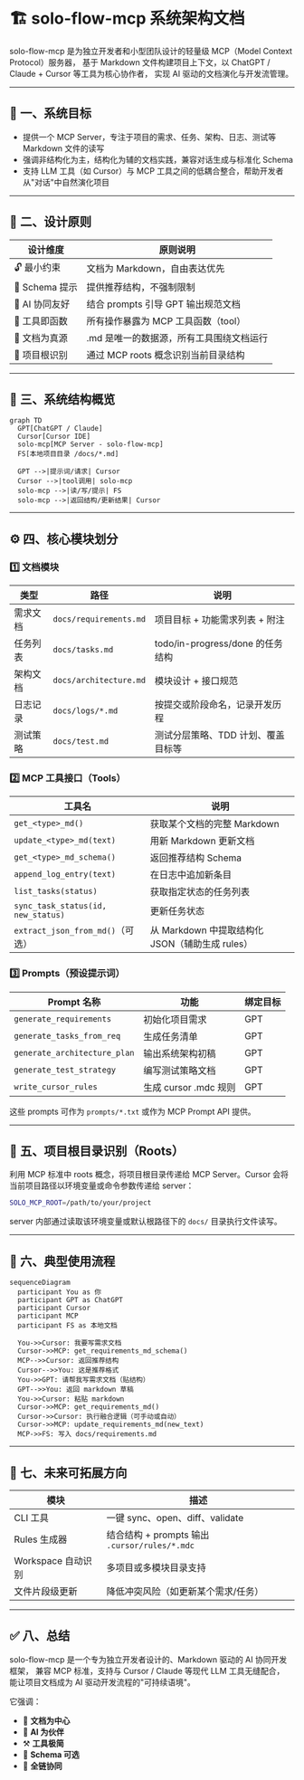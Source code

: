# 🏗️ solo-flow-mcp 系统架构文档

solo-flow-mcp 是为独立开发者和小型团队设计的轻量级 MCP（Model Context Protocol）服务器，
基于 Markdown 文件构建项目上下文，以 ChatGPT / Claude + Cursor 等工具为核心协作者，
实现 AI 驱动的文档演化与开发流管理。

---

## 🎯 一、系统目标

- 提供一个 MCP Server，专注于项目的需求、任务、架构、日志、测试等 Markdown 文件的读写
- 强调非结构化为主，结构化为辅的文档实践，兼容对话生成与标准化 Schema
- 支持 LLM 工具（如 Cursor）与 MCP 工具之间的低耦合整合，帮助开发者从"对话"中自然演化项目

---

## 🧭 二、设计原则

| 设计维度 | 原则说明 |
|---------|---------|
| 🔓 最小约束 | 文档为 Markdown，自由表达优先 |
| 📐 Schema 提示 | 提供推荐结构，不强制限制 |
| 🤖 AI 协同友好 | 结合 prompts 引导 GPT 输出规范文档 |
| 🧰 工具即函数 | 所有操作暴露为 MCP 工具函数（tool） |
| 🧾 文档为真源 | .md 是唯一的数据源，所有工具围绕文档运行 |
| 🌲 项目根识别 | 通过 MCP roots 概念识别当前目录结构 |

---

## 📁 三、系统结构概览

```mermaid
graph TD
  GPT[ChatGPT / Claude]
  Cursor[Cursor IDE]
  solo-mcp[MCP Server - solo-flow-mcp]
  FS[本地项目目录 /docs/*.md]

  GPT -->|提示词/请求| Cursor
  Cursor -->|tool调用| solo-mcp
  solo-mcp -->|读/写/提示| FS
  solo-mcp -->|返回结构/更新结果| Cursor
```

---

## ⚙️ 四、核心模块划分

### 1️⃣ 文档模块

| 类型 | 路径 | 说明 |
|------|------|------|
| 需求文档 | `docs/requirements.md` | 项目目标 + 功能需求列表 + 附注 |
| 任务列表 | `docs/tasks.md` | todo/in-progress/done 的任务结构 |
| 架构文档 | `docs/architecture.md` | 模块设计 + 接口规范 |
| 日志记录 | `docs/logs/*.md` | 按提交或阶段命名，记录开发历程 |
| 测试策略 | `docs/test.md` | 测试分层策略、TDD 计划、覆盖目标等 |

### 2️⃣ MCP 工具接口（Tools）

| 工具名 | 说明 |
|--------|------|
| `get_<type>_md()` | 获取某个文档的完整 Markdown |
| `update_<type>_md(text)` | 用新 Markdown 更新文档 |
| `get_<type>_md_schema()` | 返回推荐结构 Schema |
| `append_log_entry(text)` | 在日志中追加新条目 |
| `list_tasks(status)` | 获取指定状态的任务列表 |
| `sync_task_status(id, new_status)` | 更新任务状态 |
| `extract_json_from_md()`（可选） | 从 Markdown 中提取结构化 JSON（辅助生成 rules） |

### 3️⃣ Prompts（预设提示词）

| Prompt 名称 | 功能 | 绑定目标 |
|-------------|------|----------|
| `generate_requirements` | 初始化项目需求 | GPT |
| `generate_tasks_from_req` | 生成任务清单 | GPT |
| `generate_architecture_plan` | 输出系统架构初稿 | GPT |
| `generate_test_strategy` | 编写测试策略文档 | GPT |
| `write_cursor_rules` | 生成 cursor .mdc 规则 | GPT |

这些 prompts 可作为 `prompts/*.txt` 或作为 MCP Prompt API 提供。

---

## 🌲 五、项目根目录识别（Roots）

利用 MCP 标准中 roots 概念，将项目根目录传递给 MCP Server。Cursor 会将当前项目路径以环境变量或命令参数传递给 server：

```bash
SOLO_MCP_ROOT=/path/to/your/project
```

server 内部通过读取该环境变量或默认根路径下的 `docs/` 目录执行文件读写。

---

## 🔁 六、典型使用流程

```mermaid
sequenceDiagram
  participant You as 你
  participant GPT as ChatGPT
  participant Cursor
  participant MCP
  participant FS as 本地文档

  You->>Cursor: 我要写需求文档
  Cursor->>MCP: get_requirements_md_schema()
  MCP-->>Cursor: 返回推荐结构
  Cursor-->>You: 这是推荐格式
  You->>GPT: 请帮我写需求文档（贴结构）
  GPT-->>You: 返回 markdown 草稿
  You->>Cursor: 粘贴 markdown
  Cursor->>MCP: get_requirements_md()
  Cursor->>Cursor: 执行融合逻辑（可手动或自动）
  Cursor->>MCP: update_requirements_md(new_text)
  MCP->>FS: 写入 docs/requirements.md
```

---

## 🧩 七、未来可拓展方向

| 模块 | 描述 |
|------|------|
| CLI 工具 | 一键 sync、open、diff、validate |
| Rules 生成器 | 结合结构 + prompts 输出 `.cursor/rules/*.mdc` |
| Workspace 自动识别 | 多项目或多模块目录支持 |
| 文件片段级更新 | 降低冲突风险（如更新某个需求/任务） |

---

## ✅ 八、总结

solo-flow-mcp 是一个专为独立开发者设计的、Markdown 驱动的 AI 协同开发框架，
兼容 MCP 标准，支持与 Cursor / Claude 等现代 LLM 工具无缝配合，
能让项目文档成为 AI 驱动开发流程的"可持续语境"。

它强调：

- 📄 **文档为中心**
- 🧠 **AI 为伙伴**
- ⚒ **工具极简**
- 🤖 **Schema 可选**
- 🔁 **全链协同**
